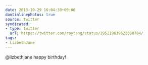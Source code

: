 ```yaml
---
date: 2013-10-29 16:04:39+00:00
dontinlinephotos: true
source: twitter
syndicated:
- type: twitter
  url: https://twitter.com/roytang/status/395219639623368704/
tags:
- LizbethJane
---
```


@lizbethjane happy birthday!